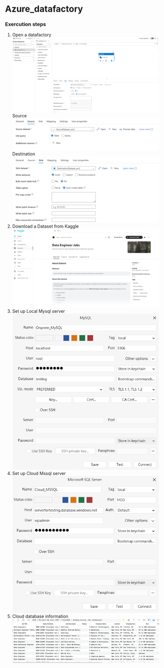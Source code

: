 # Azure_datafactory

### Exercution steps ######

1. Open a datafactory \
![alt text](https://github.com/mhowai0802/Azure_datafactory/blob/main/pictures/datafactory_brief.png)
Source \
![alt text](https://github.com/mhowai0802/Azure_datafactory/blob/main/pictures/datafactory_source.png)
Destination \
![alt text](https://github.com/mhowai0802/Azure_datafactory/blob/main/pictures/datafactory_sink.png)
2. Download a Dataset from Kaggle \
![alt text](https://github.com/mhowai0802/Azure_datafactory/blob/main/pictures/kaggle_dataengineer.png)
3. Set up Local Mysql server \
![alt text](https://github.com/mhowai0802/Azure_datafactory/blob/main/pictures/mysql_config.png)
4. Set up Cloud Mssql server \
![alt text](https://github.com/mhowai0802/Azure_datafactory/blob/main/pictures/mssql_config.png)
5. Cloud database information
![alt text](https://github.com/mhowai0802/Azure_datafactory/blob/main/pictures/cloud_table.png) 

